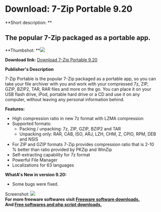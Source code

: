 # Download: 7-Zip Portable 9.20

**Short description: **

## The popular 7-Zip packaged as a portable app.

  
**Thumbshot: **![](http://www.freewarefiles.com/screenshot/7zip_md.jpg)   
  
**Download link:** [Download 7-Zip Portable 9.20](http://freesoftwares.boysofts.com/7-Zip-Portable_program_23083.html)  
  

**Publisher's Description**  
  

7-Zip Portable is the popular 7-Zip packaged as a portable app, so you can
take your file archiver with you and work with your compressed 7z, ZIP, GZIP,
BZIP2, TAR, RAR files and more on the go. You can place it on your USB flash
drive, iPod, portable hard drive or a CD and use it on any computer, without
leaving any personal information behind.

**Features:**

  * High compression ratio in new 7z format with LZMA compression 
  * Supported formats: 
    * Packing / unpacking: 7z, ZIP, GZIP, BZIP2 and TAR 
    * Unpacking only: RAR, CAB, ISO, ARJ, LZH, CHM, Z, CPIO, RPM, DEB and NSIS 
  * For ZIP and GZIP formats 7-Zip provides compression ratio that is 2-10 % better than ratio provided by PKZip and WinZip 
  * Self-extracting capability for 7z format 
  * Powerful File Manager 
  * Localizations for 63 languages 

**WhatA's New in version 9.20:**

  * Some bugs were fixed. 

  
  
Screenshot: ![](http://www.freewarefiles.com/screenshot/7zip.jpg)  
**For more freeware softwares visit [Freeware software downloads.](http://freesoftwares.boysofts.com/)**   
**And [Free softwares and php script downloads.](http://www.boysofts.com/)**


